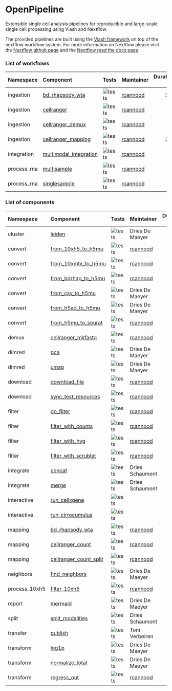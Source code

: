 OpenPipeline
================

<!-- README.md is generated by running 'quarto render README.qmd' -->

Extensible single cell analysis pipelines for reproducible and
large-scale single cell processing using Viash and Nextflow.

The provided pipelines are built using the [Viash
framework](http://www.viash.io) on top of the nextflow workflow system.
For more information on Nextflow please visit the [Nextflow github
page](https://github.com/nextflow-io/nextflow) and the [Nextflow read
the docs page](https://www.nextflow.io/docs/latest/index.html).

### List of workflows

<div class="cell-output-display">

| Namespace   | Component                                                                              | Tests                                                                         | Maintainer                              | Duration (s) |
|:------------|:---------------------------------------------------------------------------------------|:------------------------------------------------------------------------------|:----------------------------------------|-------------:|
| ingestion   | [bd_rhapsody_wta](workflows/ingestion/bd_rhapsody_wta/config.vsh.yaml)                 | ![tests](https://img.shields.io/badge/tests-1%20out%20of%201-brightgreen.png) | [rcannood](https://github.com/rcannood) |          302 |
| ingestion   | [cellranger](workflows/ingestion/cellranger/config.vsh.yaml)                           | ![tests](https://img.shields.io/badge/tests-no%20tests-orange.png)            | [rcannood](https://github.com/rcannood) |            0 |
| ingestion   | [cellranger_demux](workflows/ingestion/cellranger_demux/config.vsh.yaml)               | ![tests](https://img.shields.io/badge/tests-1%20out%20of%201-brightgreen.png) | [rcannood](https://github.com/rcannood) |           27 |
| ingestion   | [cellranger_mapping](workflows/ingestion/cellranger_mapping/config.vsh.yaml)           | ![tests](https://img.shields.io/badge/tests-1%20out%20of%201-brightgreen.png) | [rcannood](https://github.com/rcannood) |          228 |
| integration | [multimodal_integration](workflows/integration/multimodal_integration/config.vsh.yaml) | ![tests](https://img.shields.io/badge/tests-1%20out%20of%201-brightgreen.png) | [rcannood](https://github.com/rcannood) |           52 |
| process_rna | [multisample](workflows/process_rna/multisample/config.vsh.yaml)                       | ![tests](https://img.shields.io/badge/tests-1%20out%20of%201-brightgreen.png) | [rcannood](https://github.com/rcannood) |           30 |
| process_rna | [singlesample](workflows/process_rna/singlesample/config.vsh.yaml)                     | ![tests](https://img.shields.io/badge/tests-1%20out%20of%201-brightgreen.png) | [rcannood](https://github.com/rcannood) |           36 |

</div>

### List of components

<div class="cell-output-display">

| Namespace     | Component                                                                    | Tests                                                                         | Maintainer                              | Duration (s) |
|:--------------|:-----------------------------------------------------------------------------|:------------------------------------------------------------------------------|:----------------------------------------|-------------:|
| cluster       | [leiden](src/cluster/leiden/config.vsh.yaml)                                 | ![tests](https://img.shields.io/badge/tests-1%20out%20of%201-brightgreen.png) | Dries De Maeyer                         |           79 |
| convert       | [from_10xh5_to_h5mu](src/convert/from_10xh5_to_h5mu/config.vsh.yaml)         | ![tests](https://img.shields.io/badge/tests-1%20out%20of%201-brightgreen.png) | [rcannood](https://github.com/rcannood) |          436 |
| convert       | [from_10xmtx_to_h5mu](src/convert/from_10xmtx_to_h5mu/config.vsh.yaml)       | ![tests](https://img.shields.io/badge/tests-1%20out%20of%201-brightgreen.png) | [rcannood](https://github.com/rcannood) |          444 |
| convert       | [from_bdrhap_to_h5mu](src/convert/from_bdrhap_to_h5mu/config.vsh.yaml)       | ![tests](https://img.shields.io/badge/tests-1%20out%20of%201-brightgreen.png) | [rcannood](https://github.com/rcannood) |           77 |
| convert       | [from_csv_to_h5mu](src/convert/from_csv_to_h5mu/config.vsh.yaml)             | ![tests](https://img.shields.io/badge/tests-no%20tests-orange.png)            | Dries De Maeyer                         |          420 |
| convert       | [from_h5ad_to_h5mu](src/convert/from_h5ad_to_h5mu/config.vsh.yaml)           | ![tests](https://img.shields.io/badge/tests-1%20out%20of%201-brightgreen.png) | Dries De Maeyer                         |          441 |
| convert       | [from_h5mu_to_seurat](src/convert/from_h5mu_to_seurat/config.vsh.yaml)       | ![tests](https://img.shields.io/badge/tests-1%20out%20of%201-brightgreen.png) | [rcannood](https://github.com/rcannood) |           75 |
| demux         | [cellranger_mkfastq](src/demux/cellranger_mkfastq/config.vsh.yaml)           | ![tests](https://img.shields.io/badge/tests-1%20out%20of%201-brightgreen.png) | [rcannood](https://github.com/rcannood) |           67 |
| dimred        | [pca](src/dimred/pca/config.vsh.yaml)                                        | ![tests](https://img.shields.io/badge/tests-1%20out%20of%201-brightgreen.png) | Dries De Maeyer                         |          435 |
| dimred        | [umap](src/dimred/umap/config.vsh.yaml)                                      | ![tests](https://img.shields.io/badge/tests-1%20out%20of%201-brightgreen.png) | Dries De Maeyer                         |          447 |
| download      | [download_file](src/download/download_file/config.vsh.yaml)                  | ![tests](https://img.shields.io/badge/tests-1%20out%20of%201-brightgreen.png) | [rcannood](https://github.com/rcannood) |           67 |
| download      | [sync_test_resources](src/download/sync_test_resources/config.vsh.yaml)      | ![tests](https://img.shields.io/badge/tests-1%20out%20of%201-brightgreen.png) | [rcannood](https://github.com/rcannood) |           83 |
| filter        | [do_filter](src/filter/do_filter/config.vsh.yaml)                            | ![tests](https://img.shields.io/badge/tests-1%20out%20of%201-brightgreen.png) | [rcannood](https://github.com/rcannood) |          444 |
| filter        | [filter_with_counts](src/filter/filter_with_counts/config.vsh.yaml)          | ![tests](https://img.shields.io/badge/tests-1%20out%20of%201-brightgreen.png) | [rcannood](https://github.com/rcannood) |          449 |
| filter        | [filter_with_hvg](src/filter/filter_with_hvg/config.vsh.yaml)                | ![tests](https://img.shields.io/badge/tests-1%20out%20of%201-brightgreen.png) | [rcannood](https://github.com/rcannood) |          447 |
| filter        | [filter_with_scrublet](src/filter/filter_with_scrublet/config.vsh.yaml)      | ![tests](https://img.shields.io/badge/tests-1%20out%20of%201-brightgreen.png) | [rcannood](https://github.com/rcannood) |           87 |
| integrate     | [concat](src/integrate/concat/config.vsh.yaml)                               | ![tests](https://img.shields.io/badge/tests-1%20out%20of%201-brightgreen.png) | Dries Schaumont                         |         1285 |
| integrate     | [merge](src/integrate/merge/config.vsh.yml)                                  | ![tests](https://img.shields.io/badge/tests-1%20out%20of%201-brightgreen.png) | Dries Schaumont                         |           68 |
| interactive   | [run_cellxgene](src/interactive/run_cellxgene/config.vsh.yaml)               | ![tests](https://img.shields.io/badge/tests-no%20tests-orange.png)            |                                         |           40 |
| interactive   | [run_cirrocumulus](src/interactive/run_cirrocumulus/config.vsh.yaml)         | ![tests](https://img.shields.io/badge/tests-no%20tests-orange.png)            |                                         |           39 |
| mapping       | [bd_rhapsody_wta](src/mapping/bd_rhapsody_wta/config.vsh.yaml)               | ![tests](https://img.shields.io/badge/tests-1%20out%20of%201-brightgreen.png) | [rcannood](https://github.com/rcannood) |          393 |
| mapping       | [cellranger_count](src/mapping/cellranger_count/config.vsh.yaml)             | ![tests](https://img.shields.io/badge/tests-1%20out%20of%201-brightgreen.png) | [rcannood](https://github.com/rcannood) |          190 |
| mapping       | [cellranger_count_split](src/mapping/cellranger_count_split/config.vsh.yaml) | ![tests](https://img.shields.io/badge/tests-no%20tests-orange.png)            | [rcannood](https://github.com/rcannood) |           69 |
| neighbors     | [find_neighbors](src/neighbors/find_neighbors/config.vsh.yaml)               | ![tests](https://img.shields.io/badge/tests-1%20out%20of%201-brightgreen.png) | Dries De Maeyer                         |          446 |
| process_10xh5 | [filter_10xh5](src/process_10xh5/filter_10xh5/config.vsh.yaml)               | ![tests](https://img.shields.io/badge/tests-1%20out%20of%201-brightgreen.png) | [rcannood](https://github.com/rcannood) |           77 |
| report        | [mermaid](src/report/mermaid/config.vsh.yaml)                                | ![tests](https://img.shields.io/badge/tests-1%20out%20of%201-brightgreen.png) | Dries De Maeyer                         |          417 |
| split         | [split_modalities](src/split/split_modalities/config.vsh.yaml)               | ![tests](https://img.shields.io/badge/tests-1%20out%20of%201-brightgreen.png) | Dries Schaumont                         |          359 |
| transfer      | [publish](src/transfer/publish/config.vsh.yaml)                              | ![tests](https://img.shields.io/badge/tests-1%20out%20of%201-brightgreen.png) | Toni Verbeiren                          |           75 |
| transform     | [log1p](src/transform/log1p/config.vsh.yaml)                                 | ![tests](https://img.shields.io/badge/tests-1%20out%20of%201-brightgreen.png) | Dries De Maeyer                         |          413 |
| transform     | [normalize_total](src/transform/normalize_total/config.vsh.yaml)             | ![tests](https://img.shields.io/badge/tests-1%20out%20of%201-brightgreen.png) | Dries De Maeyer                         |          467 |
| transform     | [regress_out](src/transform/regress_out/config.vsh.yaml)                     | ![tests](https://img.shields.io/badge/tests-1%20out%20of%201-brightgreen.png) | [rcannood](https://github.com/rcannood) |          461 |

</div>
